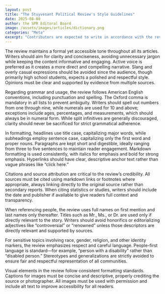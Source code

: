 ```yaml
---
layout: post
title: "The Stuyvesant Political Review's Style Guidelines"
date: 2025-08-08
author: the SPR Editoral Board
image: /assets/images/articles/dictionary.png
categories: "Meta"
excerpt: "Contributors are expected to write in accordance with the review's style as outlined in this article."
---
```

The review maintains a formal yet accessible tone throughout all its articles. Writers should aim for clarity and conciseness, avoiding unnecessary jargon while keeping the content informative and engaging. Active voice is preferred as it creates a more direct and compelling narrative. Slang and overly casual expressions should be avoided since the audience, though primarily high school students, expects a polished and respectful style. Opinions must be clear and supported by evidence from multiple sources.

Regarding grammar and usage, the review follows American English conventions, including punctuation and spelling. The Oxford comma is mandatory in all lists to prevent ambiguity. Writers should spell out numbers from one through nine, while numerals are used for 10 and above; exceptions include ages, percentages, and measurements, which should always be in numeral form. While split infinitives are generally discouraged, clarity should never be sacrificed for strict grammatical adherence.

In formatting, headlines use title case, capitalizing major words, while subheadings employ sentence case, capitalizing only the first word and proper nouns. Paragraphs are kept short and digestible, ideally ranging from three to five sentences to maintain reader engagement. Markdown formatting is used consistently, with italics for emphasis and bold for strong emphasis. Hyperlinks should have clear, descriptive anchor text rather than vague phrases like “click here.”

Citations and source attribution are critical to the review’s credibility. All sources must be cited using markdown links or footnotes where appropriate, always linking directly to the original source rather than secondary reports. When citing statistics or studies, writers should include the date and publisher if available to give readers full context and transparency.

When referencing people, the review uses full names on first mention and last names only thereafter. Titles such as Mr., Ms., or Dr. are used only if directly relevant to the story. Writers should avoid honorifics or editorializing adjectives like “controversial” or “renowned” unless those descriptors are directly relevant and supported by sources.

For sensitive topics involving race, gender, religion, and other identity markers, the review emphasizes respect and careful language. People-first language is standard—for example, “person with a disability” rather than “disabled person.” Stereotypes and generalizations are strictly avoided to ensure fair and respectful representation of all communities.

Visual elements in the review follow consistent formatting standards. Captions for images must be concise and descriptive, properly crediting the source or photographer. All images must be used with permission and include alt text to improve accessibility for all readers.

